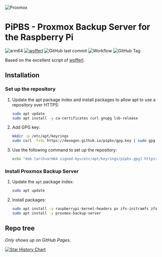 ![Proxmox](https://www.casalicomputers.com/sites/default/files/proxmox-logo.png)
# PiPBS - Proxmox Backup Server for the Raspberry Pi
![arm64](https://img.shields.io/badge/architecture-arm64-9cf)
[![wofferl](https://img.shields.io/badge/wofferl-proxmox--backup--arm64-orange.svg)](https://github.com/wofferl/proxmox-backup-arm64)
![GitHub last commit](https://img.shields.io/github/last-commit/dexogen/pipbs)
![Workflow](https://github.com/dexogen/pipbs/actions/workflows/main.yml/badge.svg)
![GitHub Tag](https://img.shields.io/github/v/tag/wofferl/proxmox-backup-arm64)

Based on the excellent script of [wofferl](https://github.com/wofferl/proxmox-backup-arm64).

## Installation

### Set up the repository

1. Update the apt package index and install packages to allow apt to use a repository over HTTPS:
    ```bash
    sudo apt update
    sudo apt install -y ca-certificates curl gnupg lsb-release
    ```

2. Add GPG key:
    ```bash
    mkdir -p /etc/apt/keyrings
    sudo curl -fsSL https://dexogen.github.io/pipbs/gpg.key | sudo gpg --dearmor -o /etc/apt/keyrings/pipbs.gpg
    ```

3. Use the following command to set up the repository:
    ```bash
    echo "deb [arch=arm64 signed-by=/etc/apt/keyrings/pipbs.gpg] https://dexogen.github.io/pipbs/ bookworm main" | sudo tee /etc/apt/sources.list.d/pipbs.list
    ```
    

### Install Proxmox Backup Server

1. Update the `apt` package index:
    ```bash
    sudo apt update
    ```
2. Install packages:
    ```bash
    sudo apt install -y raspberrypi-kernel-headers pv zfs-initramfs zfsutils-linux
    sudo apt install -y proxmox-backup-server
    ```
## Repo tree

*Only shows up on GitHub Pages.*

<!--GAMFC-->
<!--GAMFC-END-->

<a href="https://star-history.com/#dexogen/pipbs&Date">
 <picture>
   <source media="(prefers-color-scheme: dark)" srcset="https://api.star-history.com/svg?repos=dexogen/pipbs&type=Date&theme=dark" />
   <source media="(prefers-color-scheme: light)" srcset="https://api.star-history.com/svg?repos=dexogen/pipbs&type=Date" />
   <img alt="Star History Chart" src="https://api.star-history.com/svg?repos=dexogen/pipbs&type=Date" />
 </picture>
</a>
